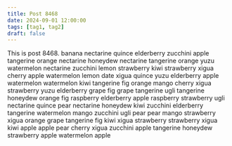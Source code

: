 ```yaml
---
title: Post 8468
date: 2024-09-01 12:00:00
tags: [tag1, tag2]
draft: false
---
```

This is post 8468.
banana
nectarine
quince
elderberry
zucchini
apple
tangerine
orange
nectarine
honeydew
nectarine
tangerine
orange
yuzu
watermelon
nectarine
zucchini
lemon
strawberry
kiwi
strawberry
xigua
cherry
apple
watermelon
lemon
date
xigua
quince
yuzu
elderberry
apple
watermelon
watermelon
kiwi
tangerine
fig
orange
mango
cherry
xigua
strawberry
yuzu
elderberry
grape
fig
grape
tangerine
ugli
tangerine
honeydew
orange
fig
raspberry
elderberry
apple
raspberry
strawberry
ugli
nectarine
quince
pear
nectarine
honeydew
kiwi
zucchini
elderberry
tangerine
watermelon
mango
zucchini
ugli
pear
pear
mango
strawberry
xigua
orange
grape
tangerine
fig
kiwi
xigua
strawberry
strawberry
xigua
kiwi
apple
apple
pear
cherry
xigua
zucchini
apple
tangerine
honeydew
strawberry
apple
watermelon
apple
